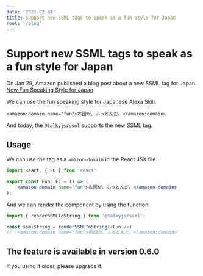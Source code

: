 ```yaml
---
date: '2021-02-04'
title: Support new SSML tags to speak as a fun style for Japan
root: '/blog'
---
```


# Support new SSML tags to speak as a fun style for Japan

On Jan 29, Amazon published a blog post about a new SSML tag for Japan.  
[New Fun Speaking Style for Japan](https://developer.amazon.com/en-US/blogs/alexa/alexa-skills-kit/2021/01/new-fun-speaking-style-for-japan)

We can use the fun speaking style for Japanese Alexa Skill.

```ssml
<amazon:domain name="fun">布団が、ふっとんだ。</amazon:domain>
```

And today, the `@talkyjs/ssml` supports the new SSML tag.

## Usage

We can use the tag as a `amazon-domain` in the React JSX file.

```jsx
import React, { FC } from 'react'

export const Fun: FC = () => (
    <amazon-domain name="fun">布団が、ふっとんだ。</amazon-domain>
);
```

And we can render the component by using the function.

```typescript
import { renderSSMLToString } from '@talkyjs/ssml';

const ssmlString = renderSSMLToString(<Fun />)
// '<amazon:domain name="fun">布団が、ふっとんだ。</amazon:domain>'
```

## The feature is available in version 0.6.0

If you using it older, please upgrade it.